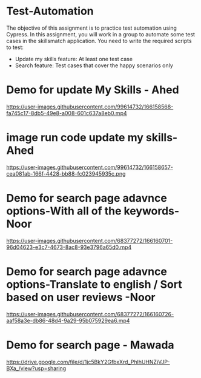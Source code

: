 # Test-Automation
The objective of this assignment is to practice test automation using Cypress. In this
assignment, you will work in a group to automate some test cases in the skillsmatch
application. You need to write the required scripts to test:
- Update my skills feature: At least one test case
- Search feature: Test cases that cover the happy scenarios only


# Demo for update My Skills - Ahed

https://user-images.githubusercontent.com/99614732/166158568-fa745c17-8db5-49e8-a008-601c637a8eb0.mp4


# image run code update my skills- Ahed
https://user-images.githubusercontent.com/99614732/166158657-cea081ab-166f-4428-bb88-fc023945935c.png


# Demo for search page adavnce options-With all of the keywords-Noor
https://user-images.githubusercontent.com/68377272/166160701-96d04623-e3c7-4673-8ac8-93e3796a65d0.mp4


# Demo for search page adavnce options-Translate to english / Sort based on user reviews -Noor
https://user-images.githubusercontent.com/68377272/166160726-aaf58a3e-db86-48d4-9a29-95b075929ea6.mp4

# Demo for search page - Mawada

https://drive.google.com/file/d/1jc5BkY2GfbxXrd_PhlhUHNZjVJP-BXa_/view?usp=sharing

